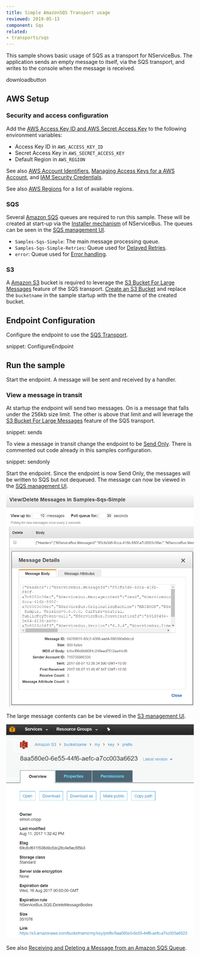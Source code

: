 ```yaml
---
title: Simple AmazonSQS Transport usage
reviewed: 2019-05-13
component: Sqs
related:
- transports/sqs
---
```



This sample shows basic usage of SQS as a transport for NServiceBus. The application sends an empty message to itself, via the SQS transport, and writes to the console when the message is received.

downloadbutton


## AWS Setup


### Security and access configuration

Add the [AWS Access Key ID and AWS Secret Access Key](https://docs.aws.amazon.com/general/latest/gr/aws-sec-cred-types.html#access-keys-and-secret-access-keys) to the following environment variables:

 * Access Key ID in `AWS_ACCESS_KEY_ID`
 * Secret Access Key in `AWS_SECRET_ACCESS_KEY`
 * Default Region in `AWS_REGION`

See also [AWS Account Identifiers](https://docs.aws.amazon.com/general/latest/gr/acct-identifiers.html), [Managing Access Keys for a AWS Account](https://docs.aws.amazon.com/general/latest/gr/managing-aws-access-keys.html), and [IAM Security Credentials](https://console.aws.amazon.com/iam/home#/security_credential).

See also [AWS Regions](https://docs.aws.amazon.com/general/latest/gr/rande.html) for a list of available regions.


### SQS

Several [Amazon SQS](https://aws.amazon.com/sqs/) queues are required to run this sample. These will be created at start-up via the [Installer mechanism](/nservicebus/operations/installers.md) of NServiceBus. The queues can be seen in the [SQS management UI](https://console.aws.amazon.com/sqs/home).

 * `Samples-Sqs-Simple`: The main message processing queue.
 * `Samples-Sqs-Simple-Retries`: Queue used for [Delayed Retries](/nservicebus/recoverability/#delayed-retries).
 * `error`: Queue used for [Error handling](/nservicebus/recoverability/configure-error-handling.md).


### S3

A [Amazon S3](https://console.aws.amazon.com/s3) bucket is required to leverage the [S3 Bucket For Large Messages](/transports/sqs/configuration-options.md#s3bucketforlargemessages) feature of the SQS transport. [Create an S3 Bucket](https://docs.aws.amazon.com/AmazonS3/latest/UG/CreatingaBucket.html) and replace the `bucketname` in the sample startup with the the name of the created bucket.


## Endpoint Configuration

Configure the endpoint to use the [SQS Transport](/transports/sqs/).

snippet: ConfigureEndpoint


## Run the sample

Start the endpoint. A message will be sent and received by a handler. 


### View a message in transit

At startup the endpoint will send two messages. On is a message that falls under the 256kb size limit. The other is above that limit and will leverage the [S3 Bucket For Large Messages](/transports/sqs/configuration-options.md#s3bucketforlargemessages) feature of the SQS transport.

snippet: sends

To view a message in transit change the endpoint to be [Send Only](/nservicebus/hosting/#self-hosting-send-only-hosting). There is commented out code already in this samples configuration.

snippet: sendonly

Start the endpoint. Since the endpoint is now Send Only, the messages will be written to SQS but not dequeued. The message can now be viewed in the [SQS management UI](https://console.aws.amazon.com/sqs/home). 

![](message.png "width=300")

The large message contents can be be viewed in the [S3 management UI](https://console.aws.amazon.com/s3).

![](s3bucket.png "width=300")


See also [Receiving and Deleting a Message from an Amazon SQS Queue](https://docs.aws.amazon.com/AWSSimpleQueueService/latest/SQSDeveloperGuide/sqs-receive-delete-message.html).

